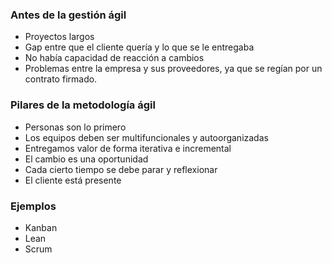 ### Antes de la gestión ágil
- Proyectos largos
- Gap entre que el cliente quería y lo que se le entregaba
- No había capacidad de reacción a cambios
- Problemas entre la empresa y sus proveedores, ya que se regían por un contrato firmado.

### Pilares de la metodología ágil
- Personas son lo primero
- Los equipos deben ser multifuncionales y autoorganizadas
- Entregamos valor de forma iterativa e incremental
- El cambio es una oportunidad
- Cada cierto tiempo se debe parar y reflexionar
- El cliente está presente

### Ejemplos
- Kanban
- Lean
- Scrum